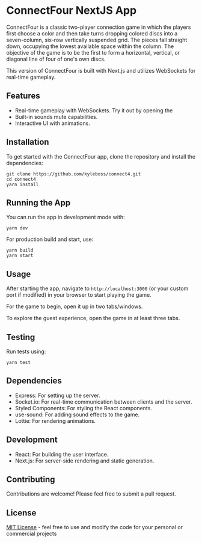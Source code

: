 # ConnectFour NextJS App

ConnectFour is a classic two-player connection game in which the players first choose a color and then take turns dropping colored discs into a seven-column, six-row vertically suspended grid. The pieces fall straight down, occupying the lowest available space within the column. The objective of the game is to be the first to form a horizontal, vertical, or diagonal line of four of one's own discs.

This version of ConnectFour is built with Next.js and utilizes WebSockets for real-time gameplay.

## Features

- Real-time gameplay with WebSockets. Try it out by opening the 
- Built-in sounds mute capabilities.
- Interactive UI with animations.

## Installation

To get started with the ConnectFour app, clone the repository and install the dependencies:

```
git clone https://github.com/kyleboss/connect4.git
cd connect4
yarn install
```

## Running the App

You can run the app in development mode with:

```
yarn dev
```

For production build and start, use:

```
yarn build
yarn start
```

## Usage

After starting the app, navigate to `http://localhost:3000` (or your custom port if modified) in your browser to start playing the game.

For the game to begin, open it up in two tabs/windows.

To explore the guest experience, open the game in at least three tabs.

## Testing

Run tests using:

```
yarn test
```

## Dependencies

- Express: For setting up the server.
- Socket.io: For real-time communication between clients and the server.
- Styled Components: For styling the React components.
- use-sound: For adding sound effects to the game.
- Lottie: For rendering animations.

## Development

- React: For building the user interface.
- Next.js: For server-side rendering and static generation.

## Contributing

Contributions are welcome! Please feel free to submit a pull request.

## License

[MIT License](LICENSE) - feel free to use and modify the code for your personal or commercial projects
